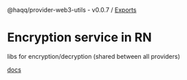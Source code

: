 @haqq/provider-web3-utils - v0.0.7 / [Exports](modules.md)

# Encryption service in RN

libs for encryption/decryption (shared between all providers)

[docs](https://github.com/haqq-network/haqq-wallet-provider-web3-utils/blob/main/docs/modules.md)
